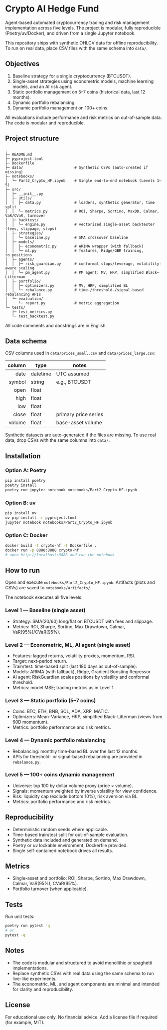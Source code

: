 # Crypto AI Hedge Fund

Agent-based automated cryptocurrency trading and risk management implementation across five levels.
The project is modular, fully reproducible (Poetry/uv/Docker), and driven from a single Jupyter notebook.

This repository ships with synthetic OHLCV data for offline reproducibility. To run on real data, place CSV files with the same schema into `data/`.

## Objectives

1. Baseline strategy for a single cryptocurrency (BTCUSDT).
2. Single-asset strategies using econometric models, machine learning models, and an AI risk agent.
3. Static portfolio management on 5–7 coins (historical data, last 12 months).
4. Dynamic portfolio rebalancing.
5. Dynamic portfolio management on 100+ coins.

All evaluations include performance and risk metrics on out-of-sample data. The code is modular and reproducible.

## Project structure

```
.
├─ README.md
├─ pyproject.toml
├─ Dockerfile
├─ data/                       # Synthetic CSVs (auto-created if missing)
├─ notebooks/
│  └─ Part2_Crypto_HF.ipynb    # Single end-to-end notebook (Levels 1–5)
├─ src/
│  ├─ __init__.py
│  ├─ utils/
│  │  ├─ data.py               # loaders, synthetic generator, time split
│  │  └─ metrics.py            # ROI, Sharpe, Sortino, MaxDD, Calmar, VaR/CVaR, turnover
│  ├─ backtest/
│  │  └─ engine.py             # vectorized single-asset backtester (fees, slippage, stops)
│  ├─ strategies/
│  │  └─ baseline.py           # SMA crossover baseline
│  ├─ models/
│  │  ├─ econometric.py        # ARIMA wrapper (with fallback)
│  │  └─ ml.py                 # features, Ridge/GBR training, to_positions
│  ├─ agents/
│  │  ├─ risk_guardian.py      # conformal stops/leverage, volatility-aware scaling
│  │  └─ pm_agent.py           # PM agent: MV, HRP, simplified Black–Litterman
│  ├─ portfolio/
│  │  ├─ optimizers.py         # MV, HRP, simplified BL
│  │  └─ rebalance.py          # time-/threshold-/signal-based rebalancing APIs
│  └─ evaluation/
│     └─ report.py             # metric aggregation
└─ tests/
   ├─ test_metrics.py
   └─ test_backtest.py
```

All code comments and docstrings are in English.

## Data schema

CSV columns used in `data/prices_small.csv` and `data/prices_large.csv`:

| column | type     | notes                |
|-------:|----------|----------------------|
| date   | datetime | UTC assumed          |
| symbol | string   | e.g., BTCUSDT        |
| open   | float    |                      |
| high   | float    |                      |
| low    | float    |                      |
| close  | float    | primary price series |
| volume | float    | base-asset volume    |

Synthetic datasets are auto-generated if the files are missing. To use real data, drop CSVs with the same columns into `data/`.

## Installation

### Option A: Poetry
```bash
pip install poetry
poetry install
poetry run jupyter notebook notebooks/Part2_Crypto_HF.ipynb
```

### Option B: uv
```bash
pip install uv
uv pip install -r pyproject.toml
jupyter notebook notebooks/Part2_Crypto_HF.ipynb
```

### Option C: Docker
```bash
docker build -t crypto-hf -f Dockerfile .
docker run -p 8888:8888 crypto-hf
# open http://localhost:8888 and run the notebook
```

## How to run

Open and execute `notebooks/Part2_Crypto_HF.ipynb`.
Artifacts (plots and CSVs) are saved to `notebooks/artifacts/`.

The notebook executes all five levels:

### Level 1 — Baseline (single asset)
- Strategy: SMA(20/60) long/flat on BTCUSDT with fees and slippage.
- Metrics: ROI, Sharpe, Sortino, Max Drawdown, Calmar, VaR(95%)/CVaR(95%).

### Level 2 — Econometric, ML, AI agent (single asset)
- Features: lagged returns, volatility proxies, momentum, RSI.
- Target: next-period return.
- Train/test: time-based split (last 180 days as out-of-sample).
- Models: ARIMA (with fallback), Ridge, Gradient Boosting Regressor.
- AI agent: RiskGuardian scales positions by volatility and conformal threshold.
- Metrics: model MSE; trading metrics as in Level 1.

### Level 3 — Static portfolio (5–7 coins)
- Coins: BTC, ETH, BNB, SOL, ADA, XRP, MATIC.
- Optimizers: Mean–Variance, HRP, simplified Black–Litterman (views from 60D momentum).
- Metrics: portfolio performance and risk metrics.

### Level 4 — Dynamic portfolio rebalancing
- Rebalancing: monthly time-based BL over the last 12 months.
- APIs for threshold- or signal-based rebalancing are provided in `rebalance.py`.

### Level 5 — 100+ coins dynamic management
- Universe: top 100 by dollar volume proxy (price × volume).
- Signals: momentum weighted by inverse volatility for view confidence.
- Risk: liquidity cap (exclude bottom 10%), risk aversion via BL.
- Metrics: portfolio performance and risk metrics.

## Reproducibility

- Deterministic random seeds where applicable.
- Time-based train/test split for out-of-sample evaluation.
- Synthetic data included and generated on demand.
- Poetry or uv lockable environment; Dockerfile provided.
- Single self-contained notebook drives all results.

## Metrics

- Single-asset and portfolio: ROI, Sharpe, Sortino, Max Drawdown, Calmar, VaR(95%), CVaR(95%).
- Portfolio turnover (when applicable).

## Tests

Run unit tests:
```bash
poetry run pytest -q
# or
pytest -q
```

## Notes

- The code is modular and structured to avoid monolithic or spaghetti implementations.
- Replace synthetic CSVs with real data using the same schema to run live-like experiments.
- The econometric, ML, and agent components are minimal and intended for clarity and reproducibility.

## License

For educational use only. No financial advice. Add a license file if required (for example, MIT).
